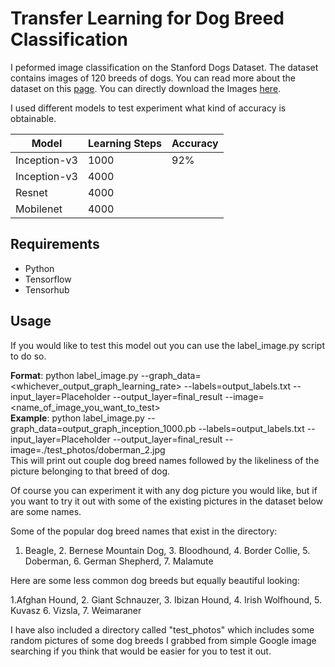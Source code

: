 # Transfer Learning for Dog Breed Classification

I peformed image classification on the Stanford Dogs Dataset. The dataset contains images of 120 breeds of dogs. You can read more about the dataset on this [page]. You can directly download the Images [here]. <br>

I used different models to test experiment what kind of accuracy is obtainable. <br>

|Model        | Learning Steps | Accuracy|
|-------------|----------------|----------|
|Inception-v3 | 1000           | 92%      |
|Inception-v3 | 4000           |          |
|Resnet       | 4000           |          |
|Mobilenet    | 4000           |          |


## Requirements
* Python <br>
* Tensorflow <br>
* Tensorhub <br>

## Usage
If you would like to test this model out you can use the label_image.py script to do so. <br>

__Format__:
python label_image.py --graph_data=<whichever_output_graph_learning_rate> --labels=output_labels.txt --input_layer=Placeholder --output_layer=final_result --image=<name_of_image_you_want_to_test> <br>
__Example__:
python label_image.py --graph_data=output_graph_inception_1000.pb --labels=output_labels.txt --input_layer=Placeholder --output_layer=final_result --image=./test_photos/doberman_2.jpg <br>
This will print out couple dog breed names followed by the likeliness of the picture belonging to that breed of dog. <br>

Of course you can experiment it with any dog picture you would like, but if you want to try it out with some of the existing pictures in the dataset below are some names. <br>

Some of the popular dog breed names that exist in the directory: <br>

1. Beagle, 2. Bernese Mountain Dog, 3. Bloodhound, 4. Border Collie, 5. Doberman, 6. German Shepherd, 7. Malamute <br>

Here are some less common dog breeds but equally beautiful looking: <br>

1.Afghan Hound, 2. Giant Schnauzer, 3. Ibizan Hound, 4. Irish Wolfhound, 5. Kuvasz 6. Vizsla, 7. Weimaraner <br>

I have also included a directory called "test_photos" which includes some random pictures of some dog breeds I grabbed from simple Google image searching if you think that would be easier for you to test it out.


[page]: http://vision.stanford.edu/aditya86/ImageNetDogs/
[here]: http://vision.stanford.edu/aditya86/ImageNetDogs/images.tar
